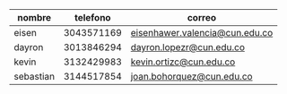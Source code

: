 | nombre | telefono | correo |
| --------------- | --------------------- | ---------------- |
| eisen | 3043571169 | eisenhawer.valencia@cun.edu.co |
| dayron | 3013846294 | dayron.lopezr@cun.edu.co |
| kevin | 3132429983 | kevin.ortizc@cun.edu.co |
| sebastian | 3144517854 | joan.bohorquez@cun.edu.co |
